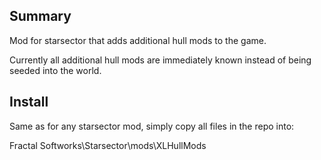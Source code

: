 ## Summary  

Mod for starsector that adds additional hull mods to the game.

Currently all additional hull mods are immediately known instead of being seeded into the world.


## Install  

Same as for any starsector mod, simply copy all files in the repo into:

Fractal Softworks\Starsector\mods\XLHullMods
